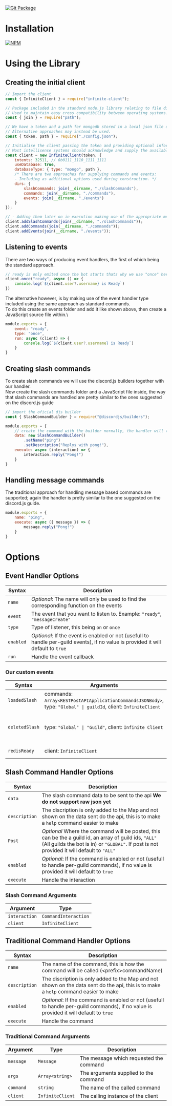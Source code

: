 [![Git Package](https://github.com/Infinite-Fansub/Infinite-Client/actions/workflows/github-publish.yml/badge.svg)](https://github.com/Infinite-Fansub/Infinite-Client/actions/workflows/github-publish.yml)

# Installation

[![NPM](https://nodei.co/npm/infinite-client.png)](https://nodei.co/npm/infinite-client)

# Using the Library

## Creating the initial client

```js
// Import the client
const { InfiniteClient } = require("infinite-client");

// Package included in the standard node.js library relating to file directories.
// Used to maintain easy cross compatibility between operating systems.
const { join } = require("path");

// We have a token and a path for mongodb stored in a local json file of the format *{ "token": "your-token", "path": "your-uri" }*
// Alternative approaches may instead be used.
const { token, path } = require("./config.json");

// Initialise the client passing the token and providing optional information.
// Most intellisense systems should acknowledge and supply the available options.
const client = new InfiniteClient(token, {
    intents: 32511, // 0b0111_1110_1111_1111
    useDatabase: true,
    databaseType: { type: "mongo", path },
    /* There are two approaches for supplying commands and events:
    - Including as additional options used during construction. */
    dirs: {
        slashCommands: join(__dirname, "./slashCommands"),
        commands: join(__dirname, "./commands"),
        events: join(__dirname, "./events")
    }
});

// - Adding them later on in execution making use of the appropriate methods of the custom client to load the command & event folders
client.addSlashCommands(join(__dirname, "./slashCommands"));
client.addCommands(join(__dirname, "./commands"));
client.addEvents(join(__dirname, "./events"));
```

## Listening to events

There are two ways of producing event handlers, the first of which being the standard approach.

```js
// ready is only emited once the bot starts thats why we use "once" here instead of "on"
client.once("ready", async () => {
    console.log(`${client.user?.username} is Ready`)
})
```

The alternative however, is by making use of the event handler type included using the same approach as standard commands.\
To do this create an events folder and add it like shown above, then create a JavaScript source file within.\

```js
module.exports = {
    event: "ready",
    type: "once",
    run: async (client) => {
        console.log(`${client.user?.username} is Ready`)
    }
}
```

## Creating slash commands

To create slash commands we will use the discord.js builders together with our handler.\
Now create the slash commands folder and a JavaScript file inside, the way that slash commands are handled are pretty similar to the ones suggested on the discord.js guide

```js
// import the oficial djs builder
const { SlashCommandBuilder } = require("@discordjs/builders");

module.exports = {
    // create the command with the builder normally, the handler will take of everything
    data: new SlashCommandBuilder()
        .setName("ping")
        .setDescription("Replys with pong!"),
    execute: async (interaction) => {
        interaction.reply("Pong!")
    }
}
```

## Handling message commands

The traditional approach for handling message based commands are supported; again the handler is pretty similar to the one suggested on the discord.js guide.

```js
module.exports = {
    name: "ping",
    execute: async ({ message }) => {
        message.reply("Pong!")
    }
}
```

# Options

## Event Handler Options

| Syntax    | Description                                                                                                                        |
| --------- | ---------------------------------------------------------------------------------------------------------------------------------- |
| `name`    | *Optional*: The name will only be used to find the corresponding function on the events                                            |
| `event`   | The event that you want to listen to. Example: `"ready"`, `"messageCreate"`                                                        |
| `type`    | Type of listener, this being `on` or `once`                                                                                        |
| `enabled` | *Optional*: If the event is enabled or not (usefull to handle per-guild events), if no value is provided it will default to `true` |
| `run`     | Handle the event callback                                                                                                          |

### Our custom events

| Syntax         | Arguments                                                                                                        | Description                                                                     |
| -------------- | ---------------------------------------------------------------------------------------------------------------- | ------------------------------------------------------------------------------- |
| `loadedSlash`  | commands: `Array<RESTPostAPIApplicationCommandsJSONBody>`, type: `"Global" \| guildId`, client: `InfiniteClient` | Emited when slash commands are loaded.                                          |
| `deletedSlash` | type: `"Global" \| "Guild"`, client: `Infinite Client`                                                           | Emited when slash commands are deleted using the `deleteSlashCommands` function |
| `redisReady`   | client: `InfiniteClient`                                                                                         | Emited when the redis client logs in                                            |
## Slash Command Handler Options

| Syntax        | Description                                                                                                                                                                                          |
| ------------- | ---------------------------------------------------------------------------------------------------------------------------------------------------------------------------------------------------- |
| `data`        | The slash command data to be sent to the api **We do not support raw json yet**                                                                                                                      |
| `description` | The discription is only added to the Map and not shown on the data sent do the api, this is to make a `help` command easier to make                                                                  |
| `Post`        | *Optional* Where the command will be posted, this can be the a guild id, an array of guild ids, `"ALL"` (All guilds the bot is in) or `"GLOBAL"`. If post is not provided it will default to `"ALL"` |
| `enabled`     | *Optional*: If the command is enabled or not (usefull to handle per-guild commands), if no value is provided it will default to `true`                                                               |
| `execute`     | Handle the interaction                                                                                                                                                                               |

### Slash Command Arguments

| Argument      | Type                 |
| ------------- | -------------------- |
| `interaction` | `CommandInteraction` |
| `client`      | `InfiniteClient`     |

## Traditional Command Handler Options

| Syntax        | Description                                                                                                                            |
| ------------- | -------------------------------------------------------------------------------------------------------------------------------------- |
| `name`        | The name of the command, this is how the command will be called (\<prefix>commandName)                                                 |
| `description` | The discription is only added to the Map and not shown on the data sent do the api, this is to make a `help` command easier to make    |
| `enabled`     | *Optional*: If the command is enabled or not (usefull to handle per-guild commands), if no value is provided it will default to `true` |
| `execute`     | Handle the command                                                                                                                     |

### Traditional Command Arguments

| Argument  | Type             | Description                             |
| --------- | ---------------- | --------------------------------------- |
| `message` | `Message`        | The message which requested the command |
| `args`    | `Array<string>`  | The arguments supplied to the command   |
| `command` | `string`         | The name of the called command          |
| `client`  | `InfiniteClient` | The calling instance of the client      |
